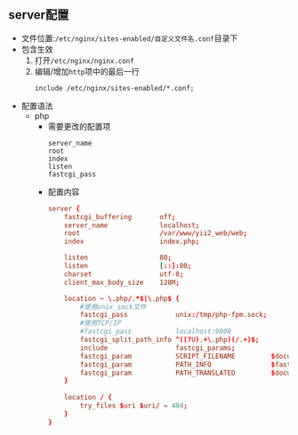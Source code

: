 ## server配置
* 文件位置:`/etc/nginx/sites-enabled/自定义文件名.conf`目录下
* 包含生效  
    1. 打开`/etc/nginx/nginx.conf`
    1. 编辑/增加`http`项中的最后一行
        ```
        include /etc/nginx/sites-enabled/*.conf;
        ```
* 配置语法
    * php
        * 需要更改的配置项
            ```
            server_name
            root
            index
            listen
            fastcgi_pass
            ```
        * 配置内容
            ```conf 
            server {
                fastcgi_buffering       off;
                server_name             localhost;
                root                    /var/www/yii2_web/web;
                index                   index.php; 

                listen                  80;
                listen                  [::]:80;
                charset                 utf-8;
                client_max_body_size    128M;

                location ~ \.php/.*$|\.php$ {
                    #使用unix_sock文件
                    fastcgi_pass            unix:/tmp/php-fpm.sock;
                    #使用TCP/IP
                    #fastcgi_pass           localhost:9008 
                    fastcgi_split_path_info ^((?U).+\.php)(/.+)$;
                    include                 fastcgi_params;
                    fastcgi_param           SCRIPT_FILENAME         $document_root$fastcgi_script_name;
                    fastcgi_param           PATH_INFO               $fastcgi_path_info;
                    fastcgi_param           PATH_TRANSLATED         $document_root$fastcgi_path_info;
                }
                
                location / {
                    try_files $uri $uri/ = 404;
                }
            }
            ```